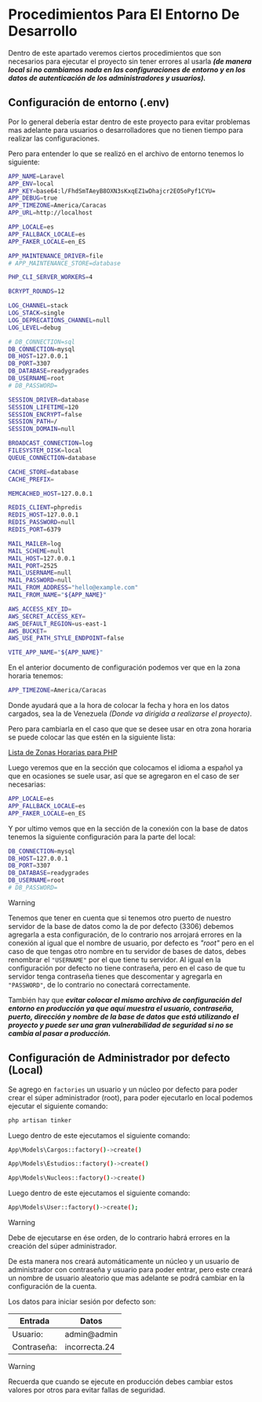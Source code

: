 # Procedimientos Para El Entorno De Desarrollo
Dentro de este apartado veremos ciertos procedimientos que son necesarios para ejecutar el proyecto sin tener errores al usarla __*(de manera local si no cambiamos nada en las configuraciones de entorno y en los datos de autenticación de los administradores y usuarios).*__ 

## Configuración de entorno (.env)
Por lo general debería estar dentro de este proyecto para evitar problemas mas adelante para usuarios o desarrolladores que no tienen tiempo para realizar las configuraciones.

Pero para entender lo que se realizó en el archivo de entorno tenemos lo siguiente:

```sh
APP_NAME=Laravel
APP_ENV=local
APP_KEY=base64:l/FhdSmTAeyB8OXN3sKxqEZ1wDhajcr2EO5oPyf1CYU=
APP_DEBUG=true
APP_TIMEZONE=America/Caracas
APP_URL=http://localhost

APP_LOCALE=es
APP_FALLBACK_LOCALE=es
APP_FAKER_LOCALE=en_ES

APP_MAINTENANCE_DRIVER=file
# APP_MAINTENANCE_STORE=database

PHP_CLI_SERVER_WORKERS=4

BCRYPT_ROUNDS=12

LOG_CHANNEL=stack
LOG_STACK=single
LOG_DEPRECATIONS_CHANNEL=null
LOG_LEVEL=debug

# DB_CONNECTION=sql
DB_CONNECTION=mysql
DB_HOST=127.0.0.1
DB_PORT=3307
DB_DATABASE=readygrades
DB_USERNAME=root
# DB_PASSWORD=

SESSION_DRIVER=database
SESSION_LIFETIME=120
SESSION_ENCRYPT=false
SESSION_PATH=/
SESSION_DOMAIN=null

BROADCAST_CONNECTION=log
FILESYSTEM_DISK=local
QUEUE_CONNECTION=database

CACHE_STORE=database
CACHE_PREFIX=

MEMCACHED_HOST=127.0.0.1

REDIS_CLIENT=phpredis
REDIS_HOST=127.0.0.1
REDIS_PASSWORD=null
REDIS_PORT=6379

MAIL_MAILER=log
MAIL_SCHEME=null
MAIL_HOST=127.0.0.1
MAIL_PORT=2525
MAIL_USERNAME=null
MAIL_PASSWORD=null
MAIL_FROM_ADDRESS="hello@example.com"
MAIL_FROM_NAME="${APP_NAME}"

AWS_ACCESS_KEY_ID=
AWS_SECRET_ACCESS_KEY=
AWS_DEFAULT_REGION=us-east-1
AWS_BUCKET=
AWS_USE_PATH_STYLE_ENDPOINT=false

VITE_APP_NAME="${APP_NAME}"
```

En el anterior documento de configuración podemos ver que en la zona horaria tenemos:

```sh
APP_TIMEZONE=America/Caracas
```

Donde ayudará que a la hora de colocar la fecha y hora en los datos cargados, sea la de Venezuela *(Donde va dirigida a realizarse el proyecto)*.

Pero para cambiarla en el caso que que se desee usar en otra zona horaria se puede colocar las que estén en la siguiente lista:

[Lista de Zonas Horarias para PHP](https://www.php.net/manual/es/timezones.php)

Luego veremos que en la sección que colocamos el idioma a español ya que en ocasiones se suele usar, así que se agregaron en el caso de ser necesarias:
```sh
APP_LOCALE=es
APP_FALLBACK_LOCALE=es
APP_FAKER_LOCALE=en_ES
```

Y por ultimo vemos que en la sección de la conexión con la base de datos tenemos la siguiente configuración para la parte del local:
```sh
DB_CONNECTION=mysql
DB_HOST=127.0.0.1
DB_PORT=3307
DB_DATABASE=readygrades
DB_USERNAME=root
# DB_PASSWORD=
```
 
>[!Warning]
>Tenemos que tener en cuenta que si tenemos otro puerto de nuestro servidor de la base de datos como la de por defecto (3306) debemos agregarla a esta configuración, de lo contrario nos arrojará errores en la conexión al igual que el nombre de usuario, por defecto es *"root"* pero en el caso de que tengas otro nombre en tu servidor de bases de datos, debes renombrar el `"USERNAME"` por el que tiene tu servidor. Al igual en la configuración por defecto no tiene contraseña, pero en el caso de que tu servidor tenga contraseña tienes que descomentar y agregarla en `"PASSWORD"`, de lo contrario no conectará correctamente.
>
>También hay que __*evitar colocar el mismo archivo de configuración del entorno en producción ya que aquí muestra el usuario, contraseña, puerto, dirección y nombre de la base de datos que está utilizando el proyecto y puede ser una gran vulnerabilidad de seguridad si no se cambia al pasar a producción.*__

## Configuración de Administrador por defecto (Local)
Se agrego en `factories` un usuario y un núcleo por defecto para poder crear el súper administrador (root), para poder ejecutarlo en local podemos ejecutar el siguiente comando:

```sh
php artisan tinker
```

Luego dentro de este ejecutamos el siguiente comando:

```sh
App\Models\Cargos::factory()->create()
```


```sh
App\Models\Estudios::factory()->create()
```


```sh
App\Models\Nucleos::factory()->create()
```

Luego dentro de este ejecutamos el siguiente comando:

```sh
App\Models\User::factory()->create();
```

>[!Warning]
>Debe de ejecutarse en ése orden, de lo contrario habrá errores en la creación del súper administrador.

De esta manera nos creará automáticamente un núcleo y un usuario de administrador con contraseña y usuario para poder entrar, pero este creará un nombre de usuario aleatorio que mas adelante se podrá cambiar en la configuración de la cuenta.

Los datos para iniciar sesión por defecto son:

|Entrada|Datos|
|---|---|
|Usuario:|admin@admin|
|Contraseña:|incorrecta.24|

>[!Warning]
>Recuerda que cuando se ejecute en producción debes cambiar estos valores por otros para evitar fallas de seguridad.

